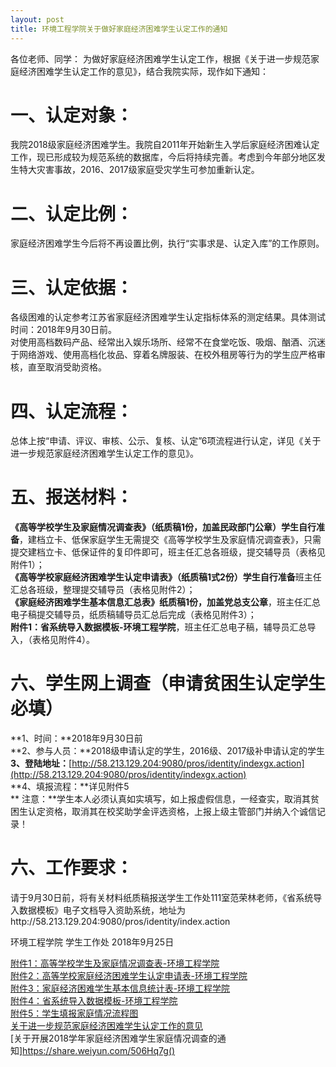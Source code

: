 ```yaml
---
layout: post
title: 环境工程学院关于做好家庭经济困难学生认定工作的通知
---
```


各位老师、同学：
为做好家庭经济困难学生认定工作，根据《关于进一步规范家庭经济困难学生认定工作的意见》，结合我院实际，现作如下通知：

<!--more-->

# 一、认定对象：    
我院2018级家庭经济困难学生。我院自2011年开始新生入学后家庭经济困难认定工作，现已形成较为规范系统的数据库，今后将持续完善。考虑到今年部分地区发生特大灾害事故，2016、2017级家庭受灾学生可参加重新认定。    

# 二、认定比例：    
家庭经济困难学生今后将不再设置比例，执行“实事求是、认定入库”的工作原则。    

# 三、认定依据：    
各级困难的认定参考江苏省家庭经济困难学生认定指标体系的测定结果。具体测试时间：2018年9月30日前。    
对使用高档数码产品、经常出入娱乐场所、经常不在食堂吃饭、吸烟、酗酒、沉迷于网络游戏、使用高档化妆品、穿着名牌服装、在校外租房等行为的学生应严格审核，直至取消受助资格。    

# 四、认定流程：    
总体上按“申请、评议、审核、公示、复核、认定”6项流程进行认定，详见《关于进一步规范家庭经济困难学生认定工作的意见》。    

# 五、报送材料：    
**《高等学校学生及家庭情况调查表》（纸质稿1份，加盖民政部门公章）学生自行准备**，建档立卡、低保家庭学生无需提交《高等学校学生及家庭情况调查表》，只需提交建档立卡、低保证件的复印件即可，班主任汇总各班级，提交辅导员（表格见附件1）；    
**《高等学校家庭经济困难学生认定申请表》（纸质稿1式2份）学生自行准备**班主任汇总各班级，整理提交辅导员（表格见附件2）；    
**《家庭经济困难学生基本信息汇总表》纸质稿1份，加盖党总支公章**，班主任汇总电子稿提交辅导员，纸质稿辅导员汇总后完成（表格见附件3）；    
**附件1：省系统导入数据模板-环境工程学院**，班主任汇总电子稿，辅导员汇总导入，（表格见附件4）。    

# 六、学生网上调查（申请贫困生认定学生必填）    
**1、时间：**2018年9月30日前    
**2、参与人员：**2018级申请认定的学生，2016级、2017级补申请认定的学生    
**3、登陆地址：**[http://58.213.129.204:9080/pros/identity/indexgx.action](http://58.213.129.204:9080/pros/identity/indexgx.action)    
**4、填报流程：**详见附件5    
** 注意：**学生本人必须认真如实填写，如上报虚假信息，一经查实，取消其贫困生认定资格，取消其在校奖助学金评选资格，上报上级主管部门并纳入个诚信记录！


# 六、工作要求：    
请于9月30日前，将有关材料纸质稿报送学生工作处111室范荣林老师，《省系统导入数据模板》电子文档导入资助系统，地址为http://58.213.129.204:9080/pros/identity/index.action

环境工程学院
学生工作处
2018年9月25日

[附件1：高等学校学生及家庭情况调查表-环境工程学院](https://share.weiyun.com/54gaj2z)    
[附件2：高等学校家庭经济困难学生认定申请表-环境工程学院](https://share.weiyun.com/5Zi01pl)    
[附件3：家庭经济困难学生基本信息统计表-环境工程学院](https://share.weiyun.com/5qd2k8V)    
[附件4：省系统导入数据模板-环境工程学院](https://share.weiyun.com/5lCL0zj)    
[附件5：学生填报家庭情况流程图](https://share.weiyun.com/5A5HNo0)    
[关于进一步规范家庭经济困难学生认定工作的意见](https://share.weiyun.com/547KNEw)    
[关于开展2018学年家庭经济困难学生家庭情况调查的通知]https://share.weiyun.com/506Hq7g()

